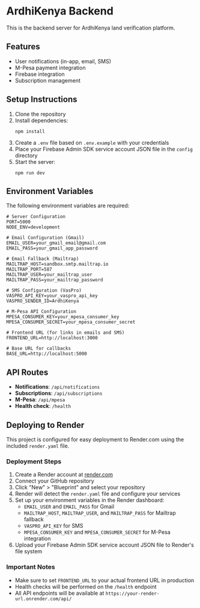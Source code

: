 # ArdhiKenya Backend

This is the backend server for ArdhiKenya land verification platform.

## Features

- User notifications (in-app, email, SMS)
- M-Pesa payment integration
- Firebase integration
- Subscription management

## Setup Instructions

1. Clone the repository
2. Install dependencies:
   ```
   npm install
   ```
3. Create a `.env` file based on `.env.example` with your credentials
4. Place your Firebase Admin SDK service account JSON file in the `config` directory
5. Start the server:
   ```
   npm run dev
   ```

## Environment Variables

The following environment variables are required:

```
# Server Configuration
PORT=5000
NODE_ENV=development

# Email Configuration (Gmail)
EMAIL_USER=your_gmail_email@gmail.com
EMAIL_PASS=your_gmail_app_password

# Email Fallback (Mailtrap)
MAILTRAP_HOST=sandbox.smtp.mailtrap.io
MAILTRAP_PORT=587
MAILTRAP_USER=your_mailtrap_user
MAILTRAP_PASS=your_mailtrap_password

# SMS Configuration (VasPro)
VASPRO_API_KEY=your_vaspro_api_key
VASPRO_SENDER_ID=ArdhiKenya

# M-Pesa API Configuration
MPESA_CONSUMER_KEY=your_mpesa_consumer_key
MPESA_CONSUMER_SECRET=your_mpesa_consumer_secret

# Frontend URL (for links in emails and SMS)
FRONTEND_URL=http://localhost:3000

# Base URL for callbacks
BASE_URL=http://localhost:5000
```

## API Routes

- **Notifications**: `/api/notifications`
- **Subscriptions**: `/api/subscriptions`
- **M-Pesa**: `/api/mpesa`
- **Health check**: `/health`

## Deploying to Render

This project is configured for easy deployment to Render.com using the included `render.yaml` file.

### Deployment Steps

1. Create a Render account at [render.com](https://render.com)
2. Connect your GitHub repository
3. Click "New" > "Blueprint" and select your repository
4. Render will detect the `render.yaml` file and configure your services
5. Set up your environment variables in the Render dashboard:
   - `EMAIL_USER` and `EMAIL_PASS` for Gmail
   - `MAILTRAP_HOST`, `MAILTRAP_USER`, and `MAILTRAP_PASS` for Mailtrap fallback
   - `VASPRO_API_KEY` for SMS
   - `MPESA_CONSUMER_KEY` and `MPESA_CONSUMER_SECRET` for M-Pesa integration
6. Upload your Firebase Admin SDK service account JSON file to Render's file system

### Important Notes

- Make sure to set `FRONTEND_URL` to your actual frontend URL in production
- Health checks will be performed on the `/health` endpoint
- All API endpoints will be available at `https://your-render-url.onrender.com/api/` 